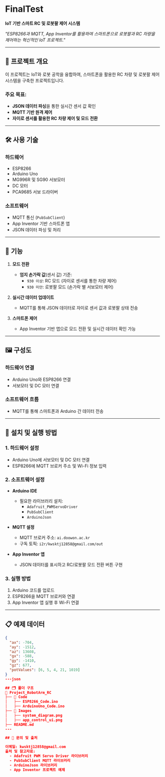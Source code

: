 # FinalTest  
**IoT 기반 스마트 RC 및 로봇팔 제어 시스템**  

_"ESP8266과 MQTT, App Inventor를 활용하여 스마트폰으로 로봇팔과 RC 차량을 제어하는 혁신적인 IoT 프로젝트."_  

---

## 📖 프로젝트 개요  
이 프로젝트는 IoT와 로봇 공학을 융합하여, 스마트폰을 활용한 RC 차량 및 로봇팔 제어 시스템을 구축한 프로젝트입니다.  

### 주요 목표:
- **JSON 데이터 파싱**을 통한 실시간 센서 값 확인  
- **MQTT 기반 원격 제어**  
- **자이로 센서를 활용한 RC 차량 제어 및 모드 전환**  

---

## 🛠 사용 기술  

### **하드웨어**  
- ESP8266  
- Arduino Uno  
- MG996R 및 SG90 서보모터  
- DC 모터  
- PCA9685 서보 드라이버  

### **소프트웨어**  
- MQTT 통신 (`PubSubClient`)  
- App Inventor 기반 스마트폰 앱  
- JSON 데이터 파싱 및 처리  

---

## 🌟 기능  

1. **모드 전환**  
   - **엄지 손가락 값**(센서 값) 기준:  
     - `930 이상`: RC 모드 (자이로 센서를 통한 차량 제어)  
     - `930 미만`: 로봇팔 모드 (손가락 별 서보모터 제어)  

2. **실시간 데이터 업데이트**  
   - MQTT를 통해 JSON 데이터로 자이로 센서 값과 로봇팔 상태 전송  

3. **스마트폰 제어**  
   - App Inventor 기반 앱으로 모드 전환 및 실시간 데이터 확인 가능  

---

## 🖼 구성도  

### **하드웨어 연결**  
- Arduino Uno와 ESP8266 연결  
- 서보모터 및 DC 모터 연결  

### **소프트웨어 흐름**  
- MQTT를 통해 스마트폰과 Arduino 간 데이터 전송  

---

## 🚀 설치 및 실행 방법  

### **1. 하드웨어 설정**  
- Arduino Uno에 서보모터 및 DC 모터 연결  
- ESP8266에 MQTT 브로커 주소 및 Wi-Fi 정보 입력  

### **2. 소프트웨어 설정**  
- **Arduino IDE**  
  - 필요한 라이브러리 설치:  
    - `Adafruit_PWMServoDriver`  
    - `PubSubClient`  
    - `ArduinoJson`  

- **MQTT 설정**  
  - MQTT 브로커 주소: `ai.doowon.ac.kr`  
  - 구독 토픽: `i2r/kwsktj12858@gmail.com/out`  

- **App Inventor 앱**  
  - JSON 데이터를 표시하고 RC/로봇팔 모드 전환 버튼 구현  

### **3. 실행 방법**  
1. Arduino 코드를 업로드  
2. ESP8266을 MQTT 브로커와 연결  
3. App Inventor 앱 실행 후 Wi-Fi 연결  

---

## 📋 예제 데이터  

```json
{
  "ax": -704,
  "ay": -1512,
  "az": 13608,
  "gx": -588,
  "gy": -1410,
  "gz": 677,
  "potValues": [6, 5, 4, 21, 1019]
}
---json

## 🗂 폴더 구조  
📂 Project_RobotArm_RC
├── 📁 Code
│   ├── ESP8266_Code.ino
│   ├── ArduinoUno_Code.ino
├── 📁 Images
│   ├── system_diagram.png
│   ├── app_control_ui.png
├── README.md
---

## 📧 문의 및 출처 

이메일: kwsktj12858@gmail.com
출처 및 참고자료:
  - Adafruit PWM Servo Driver 라이브러리
  - PubSubClient MQTT 라이브러리
  - ArduinoJson 라이브러리
  - App Inventor 프로젝트 예제
